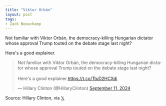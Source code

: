 ```yaml
---
title: "Viktor Orbán"
layout: post
tags:
- Zack Beauchamp
---
```


Not familiar with Viktor Orbán, the democracy-killing Hungarian dictator whose approval Trump touted on the debate stage last night?

Here's a good explainer.

<blockquote class="twitter-tweet"><p lang="en" dir="ltr">Not familiar with Viktor Orbán, the democracy-killing Hungarian dictator whose approval Trump touted on the debate stage last night? <br><br>Here&#39;s a good explainer.<a href="https://t.co/TtuD2HCXdi">https://t.co/TtuD2HCXdi</a></p>&mdash; Hillary Clinton (@HillaryClinton) <a href="https://twitter.com/HillaryClinton/status/1833855034775265685?ref_src=twsrc%5Etfw">September 11, 2024</a></blockquote> <script async src="https://platform.twitter.com/widgets.js" charset="utf-8"></script>

Source: Hillary Clinton, via [𝕏](https://x.com)
